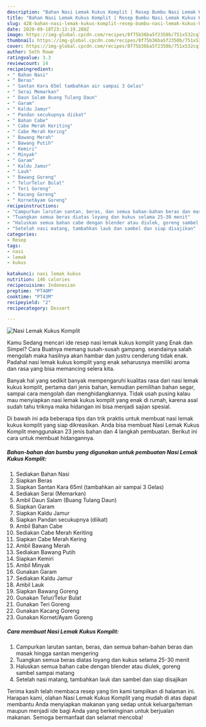 ```yaml
---
description: "Bahan Nasi Lemak Kukus Komplit | Resep Bumbu Nasi Lemak Kukus Komplit Yang Lezat Sekali"
title: "Bahan Nasi Lemak Kukus Komplit | Resep Bumbu Nasi Lemak Kukus Komplit Yang Lezat Sekali"
slug: 428-bahan-nasi-lemak-kukus-komplit-resep-bumbu-nasi-lemak-kukus-komplit-yang-lezat-sekali
date: 2020-09-18T23:13:19.288Z
image: https://img-global.cpcdn.com/recipes/8f75b36ba5f2350b/751x532cq70/nasi-lemak-kukus-komplit-foto-resep-utama.jpg
thumbnail: https://img-global.cpcdn.com/recipes/8f75b36ba5f2350b/751x532cq70/nasi-lemak-kukus-komplit-foto-resep-utama.jpg
cover: https://img-global.cpcdn.com/recipes/8f75b36ba5f2350b/751x532cq70/nasi-lemak-kukus-komplit-foto-resep-utama.jpg
author: Seth Rowe
ratingvalue: 3.3
reviewcount: 14
recipeingredient:
- " Bahan Nasi"
- " Beras"
- " Santan Kara 65ml tambahkan air sampai 3 Gelas"
- " Serai Memarkan"
- " Daun Salam Buang Tulang Daun"
- " Garam"
- " Kaldu Jamur"
- " Pandan secukupnya diikat"
- " Bahan Cabe"
- " Cabe Merah Keriting"
- " Cabe Merah Kering"
- " Bawang Merah"
- " Bawang Putih"
- " Kemiri"
- " Minyak"
- " Garam"
- " Kaldu Jamur"
- " Lauk"
- " Bawang Goreng"
- " TelurTelur Bulat"
- " Teri Goreng"
- " Kacang Goreng"
- " KornetAyam Goreng"
recipeinstructions:
- "Campurkan larutan santan, beras, dan semua bahan-bahan beras dan masak hingga santan mengering"
- "Tuangkan semua beras diatas loyang dan kukus selama 25-30 menit"
- "Haluskan semua bahan cabe dengan blender atau diulek, goreng sambel sampai matang"
- "Setelah nasi matang, tambahkan lauk dan sambel dan siap disajikan"
categories:
- Resep
tags:
- nasi
- lemak
- kukus

katakunci: nasi lemak kukus 
nutrition: 146 calories
recipecuisine: Indonesian
preptime: "PT40M"
cooktime: "PT43M"
recipeyield: "2"
recipecategory: Dessert

---
```



![Nasi Lemak Kukus Komplit](https://img-global.cpcdn.com/recipes/8f75b36ba5f2350b/751x532cq70/nasi-lemak-kukus-komplit-foto-resep-utama.jpg)

Kamu Sedang mencari ide resep nasi lemak kukus komplit yang Enak dan Simpel? Cara Buatnya memang susah-susah gampang. seandainya salah mengolah maka hasilnya akan hambar dan justru cenderung tidak enak. Padahal nasi lemak kukus komplit yang enak seharusnya memiliki aroma dan rasa yang bisa memancing selera kita.

Banyak hal yang sedikit banyak mempengaruhi kualitas rasa dari nasi lemak kukus komplit, pertama dari jenis bahan, kemudian pemilihan bahan segar, sampai cara mengolah dan menghidangkannya. Tidak usah pusing kalau mau menyiapkan nasi lemak kukus komplit yang enak di rumah, karena asal sudah tahu triknya maka hidangan ini bisa menjadi sajian spesial.




Di bawah ini ada beberapa tips dan trik praktis untuk membuat nasi lemak kukus komplit yang siap dikreasikan. Anda bisa membuat Nasi Lemak Kukus Komplit menggunakan 23 jenis bahan dan 4 langkah pembuatan. Berikut ini cara untuk membuat hidangannya.

<!--inarticleads1-->

##### Bahan-bahan dan bumbu yang digunakan untuk pembuatan Nasi Lemak Kukus Komplit:

1. Sediakan  Bahan Nasi
1. Siapkan  Beras
1. Siapkan  Santan Kara 65ml (tambahkan air sampai 3 Gelas)
1. Sediakan  Serai (Memarkan)
1. Ambil  Daun Salam (Buang Tulang Daun)
1. Siapkan  Garam
1. Siapkan  Kaldu Jamur
1. Siapkan  Pandan secukupnya (diikat)
1. Ambil  Bahan Cabe
1. Sediakan  Cabe Merah Keriting
1. Siapkan  Cabe Merah Kering
1. Ambil  Bawang Merah
1. Sediakan  Bawang Putih
1. Siapkan  Kemiri
1. Ambil  Minyak
1. Gunakan  Garam
1. Sediakan  Kaldu Jamur
1. Ambil  Lauk
1. Siapkan  Bawang Goreng
1. Gunakan  Telur/Telur Bulat
1. Gunakan  Teri Goreng
1. Gunakan  Kacang Goreng
1. Gunakan  Kornet/Ayam Goreng




<!--inarticleads2-->

##### Cara membuat Nasi Lemak Kukus Komplit:

1. Campurkan larutan santan, beras, dan semua bahan-bahan beras dan masak hingga santan mengering
1. Tuangkan semua beras diatas loyang dan kukus selama 25-30 menit
1. Haluskan semua bahan cabe dengan blender atau diulek, goreng sambel sampai matang
1. Setelah nasi matang, tambahkan lauk dan sambel dan siap disajikan




Terima kasih telah membaca resep yang tim kami tampilkan di halaman ini. Harapan kami, olahan Nasi Lemak Kukus Komplit yang mudah di atas dapat membantu Anda menyiapkan makanan yang sedap untuk keluarga/teman maupun menjadi ide bagi Anda yang berkeinginan untuk berjualan makanan. Semoga bermanfaat dan selamat mencoba!
